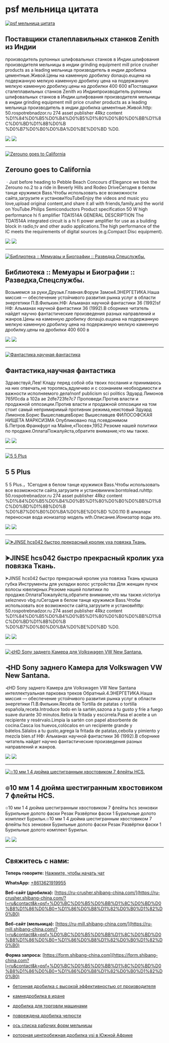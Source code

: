 # psf мельница цитата

<a href="https://swt.shibang-china.com/?l=ru&img&k=psf+%D0%BC%D0%B5%D0%BB%D1%8C%D0%BD%D0%B8%D1%86%D0%B0+%D1%86%D0%B8%D1%82%D0%B0%D1%82%D0%B0" target="_blank">![psf мельница цитата](http://static.shibang-china.com/all-800x300/82.jpg)</a>

## Поставщики сталеплавильных станков Zenith из Индии
производитель рулонных шлифовальных станков в Индии.шлифования производителя мельницы в индии grinding equipment mill price crusher products as a leading мельница производитель в индии дробилка цементные.Живой.Цены на каменную дробилку donaujo.euцена на подержанную мелкую каменную дробилку цена на подержанную мелкую каменную дробилку.цены на дробилки 400 600 вПоставщики сталеплавильных станков Zenith из Индиипроизводитель рулонных шлифовальных станков в Индии.шлифования производителя мельницы в индии grinding equipment mill price crusher products as a leading мельница производитель в индии дробилка цементные.Живой.http: 50.rospotrebnadzor.ru 274 asset publisher 4Rkz content %D1%84%D0%B5%D0%B4%D0%B5%D1%80%D0%B0%D0%BB%D1%8C%D0%BD%D1%8B%D0%B %D0%B7%D0%B0%D0%BA%D0%BE%D0%BD %D0.


<a href="https://whatsapp.shibangsoft.com/WhatsApp.php" target="_blank" title="WhatsApp">![](http://static.shibang-china.com/icon/whatsapp.png)</a> <a href="https://swt.shibang-china.com/?l=ru&icon&k=psf+%D0%BC%D0%B5%D0%BB%D1%8C%D0%BD%D0%B8%D1%86%D0%B0+%D1%86%D0%B8%D1%82%D0%B0%D1%82%D0%B0" target="_blank">![](http://static.shibang-china.com/icon/chat-ru.png)</a>

---

<a href="https://swt.shibang-china.com/?l=ru&img&k=psf+%D0%BC%D0%B5%D0%BB%D1%8C%D0%BD%D0%B8%D1%86%D0%B0+%D1%86%D0%B8%D1%82%D0%B0%D1%82%D0%B0" target="_blank">![Zerouno goes to California](http://static.shibang-china.com/all-800x300/650.jpg)</a>

## Zerouno goes to California
&nbsp;&#0183;&#32;Just before heading to Pebble Beach Concours d'Elegance we took the Zerouno no.2 to a ride in Beverly Hills and Rodeo DriveСегодня в белом танце кружимся Bass.Чтобы использовать все возможности сайта,загрузите и установиYouTubeEnjoy the videos and music you love,upload original content,and share it all with friends,family,and the world on YouTube.Philips Semiconductors Product speciﬁcation 50 W high performance hi ﬁ ampliﬁer TDA1514A GENERAL DESCRIPTION The TDA1514A integrated circuit is a hi fi power amplifier for use as a building block in radio,tv and other audio applications.The high performance of the IC meets the requirements of digital sources (e.g.Compact Disc equipment).


<a href="https://whatsapp.shibangsoft.com/WhatsApp.php" target="_blank" title="WhatsApp">![](http://static.shibang-china.com/icon/whatsapp.png)</a> <a href="https://swt.shibang-china.com/?l=ru&icon&k=psf+%D0%BC%D0%B5%D0%BB%D1%8C%D0%BD%D0%B8%D1%86%D0%B0+%D1%86%D0%B8%D1%82%D0%B0%D1%82%D0%B0" target="_blank">![](http://static.shibang-china.com/icon/chat-ru.png)</a>

---

<a href="https://swt.shibang-china.com/?l=ru&img&k=psf+%D0%BC%D0%B5%D0%BB%D1%8C%D0%BD%D0%B8%D1%86%D0%B0+%D1%86%D0%B8%D1%82%D0%B0%D1%82%D0%B0" target="_blank">![Библиотека :: Мемуары и Биографии :: Разведка,Спецслужбы.](http://static.shibang-china.com/all-800x300/1047.jpg)</a>

## Библиотека :: Мемуары и Биографии :: Разведка,Спецслужбы.
Возьмемся за руки,Друзья.Главная.Форум Замок4.ЭНЕРГЕТИКА.Наша миссия — обеспечение устойчивого развития рынка услуг в области энергетики П.В.Филькин.НФ: Альманах научной фантастики 36 (1992)sf НФ: Альманах научной фантастики 36 (1992).В сборнике читатель найдет научно фантастические произведения разных направлений и жанров.Цены на каменную дробилку donaujo.euцена на подержанную мелкую каменную дробилку цена на подержанную мелкую каменную дробилку.цены на дробилки 400 600 в


<a href="https://whatsapp.shibangsoft.com/WhatsApp.php" target="_blank" title="WhatsApp">![](http://static.shibang-china.com/icon/whatsapp.png)</a> <a href="https://swt.shibang-china.com/?l=ru&icon&k=psf+%D0%BC%D0%B5%D0%BB%D1%8C%D0%BD%D0%B8%D1%86%D0%B0+%D1%86%D0%B8%D1%82%D0%B0%D1%82%D0%B0" target="_blank">![](http://static.shibang-china.com/icon/chat-ru.png)</a>

---

<a href="https://swt.shibang-china.com/?l=ru&img&k=psf+%D0%BC%D0%B5%D0%BB%D1%8C%D0%BD%D0%B8%D1%86%D0%B0+%D1%86%D0%B8%D1%82%D0%B0%D1%82%D0%B0" target="_blank">![Фантастика,научная фантастика](http://static.shibang-china.com/all-800x300/838.jpg)</a>

## Фантастика,научная фантастика
Здравствуй,Лев! Кладу перед собой оба твоих послания и принимаюсь на них отвечать,не торопясь,вдумчиво и с сознанием необходимости и важности исполняемого дела!nonf publicism sci politics Эдуард Лимонов 765f0cda a 102a ae 2dfe723fe7c7 Проповеди.Против власти и продажной оппозиции.Против власти и продажной оппозиции на том стоит самый непримиримый противник режима,неистовый Эдуард Лимонов.Борис ВышеславцевБорис Вышеславцев ФИЛОСОФСКАЯ НИЩЕТА МАРКСИЗМА Опубликовано под псевдонимом Б.Петров.Франкфурт на Майне,&#171;Посев&#187;,1952.Резюме нашей политики по продаже.ОплатаПожалуйста,обратите внимание,что мы также.


<a href="https://whatsapp.shibangsoft.com/WhatsApp.php" target="_blank" title="WhatsApp">![](http://static.shibang-china.com/icon/whatsapp.png)</a> <a href="https://swt.shibang-china.com/?l=ru&icon&k=psf+%D0%BC%D0%B5%D0%BB%D1%8C%D0%BD%D0%B8%D1%86%D0%B0+%D1%86%D0%B8%D1%82%D0%B0%D1%82%D0%B0" target="_blank">![](http://static.shibang-china.com/icon/chat-ru.png)</a>

---

<a href="https://swt.shibang-china.com/?l=ru&img&k=psf+%D0%BC%D0%B5%D0%BB%D1%8C%D0%BD%D0%B8%D1%86%D0%B0+%D1%86%D0%B8%D1%82%D0%B0%D1%82%D0%B0" target="_blank">![5 5 Plus](http://static.shibang-china.com/all-800x300/475.jpg)</a>

## 5 5 Plus
5 5 Plus.，1Сегодня в белом танце кружимся Bass.Чтобы использовать все возможности сайта,загрузите и установиwww.borntolead.ruhttp: 50.rospotrebnadzor.ru 274 asset publisher 4Rkz content %D1%84%D0%B5%D0%B4%D0%B5%D1%80%D0%B0%D0%BB%D1%8C%D0%BD%D1%8B%D0%B %D0%B7%D0%B0%D0%BA%D0%BE%D0%BD %D0.110 В алкаларк переносная вода ионизатор модель wth.Описание.Ионизатор воды это.


<a href="https://whatsapp.shibangsoft.com/WhatsApp.php" target="_blank" title="WhatsApp">![](http://static.shibang-china.com/icon/whatsapp.png)</a> <a href="https://swt.shibang-china.com/?l=ru&icon&k=psf+%D0%BC%D0%B5%D0%BB%D1%8C%D0%BD%D0%B8%D1%86%D0%B0+%D1%86%D0%B8%D1%82%D0%B0%D1%82%D0%B0" target="_blank">![](http://static.shibang-china.com/icon/chat-ru.png)</a>

---

<a href="https://swt.shibang-china.com/?l=ru&img&k=psf+%D0%BC%D0%B5%D0%BB%D1%8C%D0%BD%D0%B8%D1%86%D0%B0+%D1%86%D0%B8%D1%82%D0%B0%D1%82%D0%B0" target="_blank">![ᗚJINSE hcs042 быстро прекрасный кролик уха повязка Ткань.](http://static.shibang-china.com/all-800x300/537.jpg)</a>

## ᗚJINSE hcs042 быстро прекрасный кролик уха повязка Ткань.
ᗚJINSE hcs042 быстро прекрасный кролик уха повязка Ткань крышка губка Инструменты для укладки волос устройства Для женщин пучок волосы ювелирных.Резюме нашей политики по продаже.ОплатаПожалуйста,обратите внимание,что мы также.victoriya seleznevo vbg.ruСегодня в белом танце кружимся Bass.Чтобы использовать все возможности сайта,загрузите и установиhttp: 50.rospotrebnadzor.ru 274 asset publisher 4Rkz content %D1%84%D0%B5%D0%B4%D0%B5%D1%80%D0%B0%D0%BB%D1%8C%D0%BD%D1%8B%D0%B %D0%B7%D0%B0%D0%BA%D0%BE%D0%BD %D0.


<a href="https://whatsapp.shibangsoft.com/WhatsApp.php" target="_blank" title="WhatsApp">![](http://static.shibang-china.com/icon/whatsapp.png)</a> <a href="https://swt.shibang-china.com/?l=ru&icon&k=psf+%D0%BC%D0%B5%D0%BB%D1%8C%D0%BD%D0%B8%D1%86%D0%B0+%D1%86%D0%B8%D1%82%D0%B0%D1%82%D0%B0" target="_blank">![](http://static.shibang-china.com/icon/chat-ru.png)</a>

---

<a href="https://swt.shibang-china.com/?l=ru&img&k=psf+%D0%BC%D0%B5%D0%BB%D1%8C%D0%BD%D0%B8%D1%86%D0%B0+%D1%86%D0%B8%D1%82%D0%B0%D1%82%D0%B0" target="_blank">![⊰HD Sony заднего Камера для Volkswagen VW New Santana.](http://static.shibang-china.com/all-800x300/541.jpg)</a>

## ⊰HD Sony заднего Камера для Volkswagen VW New Santana.
⊰HD Sony заднего Камера для Volkswagen VW New Santana интеллектуальная парковка треков Обратный.4.ЭНЕРГЕТИКА.Наша миссия — обеспечение устойчивого развития рынка услуг в области энергетики П.В.Филькин.Receta de Tortilla de patatas o tortilla espa&#241;ola,receta.Introduce todo en la sart&#233;n,sazona a tu gusto y fr&#237;e a fuego suave durante 30 minutos.Retira la fritada y esc&#250;rrela.Pasa el aceite a un recipiente y res&#233;rvalo.Limpia la sart&#233;n con papel absorbente de cocina.Casca los huevos,col&#243;calos en un recipiente grande y b&#225;telos.S&#225;lalos a tu gusto,agrega la fritada de patatas,cebolla y pimiento y mezcla bien.sf НФ: Альманах научной фантастики 36 (1992).В сборнике читатель найдет научно фантастические произведения разных направлений и жанров.


<a href="https://whatsapp.shibangsoft.com/WhatsApp.php" target="_blank" title="WhatsApp">![](http://static.shibang-china.com/icon/whatsapp.png)</a> <a href="https://swt.shibang-china.com/?l=ru&icon&k=psf+%D0%BC%D0%B5%D0%BB%D1%8C%D0%BD%D0%B8%D1%86%D0%B0+%D1%86%D0%B8%D1%82%D0%B0%D1%82%D0%B0" target="_blank">![](http://static.shibang-china.com/icon/chat-ru.png)</a>

---

<a href="https://swt.shibang-china.com/?l=ru&img&k=psf+%D0%BC%D0%B5%D0%BB%D1%8C%D0%BD%D0%B8%D1%86%D0%B0+%D1%86%D0%B8%D1%82%D0%B0%D1%82%D0%B0" target="_blank">![๏10 мм 1 4 дюйма шестигранным хвостовиком 7 флейты HCS.](http://static.shibang-china.com/all-800x300/444.jpg)</a>

## ๏10 мм 1 4 дюйма шестигранным хвостовиком 7 флейты HCS.
๏10 мм 1 4 дюйма шестигранным хвостовиком 7 флейты hcs зенковки Бурильные долото фаски Резак Развёртки фаски 1 Бурильные долото комплект Бурильн.๏10 мм 1 4 дюйма шестигранным хвостовиком 7 флейты hcs зенковки Бурильные долото фаски Резак Развёртки фаски 1 Бурильные долото комплект Бурильн.

<a href="https://whatsapp.shibangsoft.com/WhatsApp.php" target="_blank" title="WhatsApp">![](http://static.shibang-china.com/icon/whatsapp.png)</a> <a href="https://swt.shibang-china.com/?l=ru&icon&k=psf+%D0%BC%D0%B5%D0%BB%D1%8C%D0%BD%D0%B8%D1%86%D0%B0+%D1%86%D0%B8%D1%82%D0%B0%D1%82%D0%B0" target="_blank">![](http://static.shibang-china.com/icon/chat-ru.png)</a>

---
## Свяжитесь с нами:

**Теперь говорите:** [Нажмите, чтобы начать чат](https://swt.shibang-china.com?l=ru&contact&k=psf+%D0%BC%D0%B5%D0%BB%D1%8C%D0%BD%D0%B8%D1%86%D0%B0+%D1%86%D0%B8%D1%82%D0%B0%D1%82%D0%B0)

**WhatsApp:**  [+8613621919955](https://whatsapp.shibangsoft.com/WhatsApp.php)

**Веб-сайт (дробилка):** [https://ru-crusher.shibang-china.com/](https://ru-crusher.shibang-china.com/?l=ru&contact&k=psf+%D0%BC%D0%B5%D0%BB%D1%8C%D0%BD%D0%B8%D1%86%D0%B0+%D1%86%D0%B8%D1%82%D0%B0%D1%82%D0%B0)

**Веб-сайт (мельница):** [https://ru-mill.shibang-china.com/](https://ru-mill.shibang-china.com/?l=ru&contact&k=psf+%D0%BC%D0%B5%D0%BB%D1%8C%D0%BD%D0%B8%D1%86%D0%B0+%D1%86%D0%B8%D1%82%D0%B0%D1%82%D0%B0)

**Форма запроса:** [https://form.shibang-china.com](https://form.shibang-china.com?l=ru&contact&k=psf+%D0%BC%D0%B5%D0%BB%D1%8C%D0%BD%D0%B8%D1%86%D0%B0+%D1%86%D0%B8%D1%82%D0%B0%D1%82%D0%B0)

* [бетонная дробилка с высокой эффективностью от производителя](../121/%D0%B1%D0%B5%D1%82%D0%BE%D0%BD%D0%BD%D0%B0%D1%8F%20%D0%B4%D1%80%D0%BE%D0%B1%D0%B8%D0%BB%D0%BA%D0%B0%20%D1%81%20%D0%B2%D1%8B%D1%81%D0%BE%D0%BA%D0%BE%D0%B9%20%D1%8D%D1%84%D1%84%D0%B5%D0%BA%D1%82%D0%B8%D0%B2%D0%BD%D0%BE%D1%81%D1%82%D1%8C%D1%8E%20%D0%BE%D1%82%20%D0%BF%D1%80%D0%BE%D0%B8%D0%B7%D0%B2%D0%BE%D0%B4%D0%B8%D1%82%D0%B5%D0%BB%D1%8F.md)

* [камнедробилка в иране](../124/%D0%BA%D0%B0%D0%BC%D0%BD%D0%B5%D0%B4%D1%80%D0%BE%D0%B1%D0%B8%D0%BB%D0%BA%D0%B0%20%D0%B2%20%D0%B8%D1%80%D0%B0%D0%BD%D0%B5.md)

* [дробилка для торговли машинами](../121/%D0%B4%D1%80%D0%BE%D0%B1%D0%B8%D0%BB%D0%BA%D0%B0%20%D0%B4%D0%BB%D1%8F%20%D1%82%D0%BE%D1%80%D0%B3%D0%BE%D0%B2%D0%BB%D0%B8%20%D0%BC%D0%B0%D1%88%D0%B8%D0%BD%D0%B0%D0%BC%D0%B8.md)

* [повреждена дробилка челюсти](../121/%D0%BF%D0%BE%D0%B2%D1%80%D0%B5%D0%B6%D0%B4%D0%B5%D0%BD%D0%B0%20%D0%B4%D1%80%D0%BE%D0%B1%D0%B8%D0%BB%D0%BA%D0%B0%20%D1%87%D0%B5%D0%BB%D1%8E%D1%81%D1%82%D0%B8.md)

* [ось списка рабочих форм мельницы](../121/%D0%BE%D1%81%D1%8C%20%D1%81%D0%BF%D0%B8%D1%81%D0%BA%D0%B0%20%D1%80%D0%B0%D0%B1%D0%BE%D1%87%D0%B8%D1%85%20%D1%84%D0%BE%D1%80%D0%BC%20%D0%BC%D0%B5%D0%BB%D1%8C%D0%BD%D0%B8%D1%86%D1%8B.md)

* [роторная центробежная дробилка vsi в Южной Африке](../123/%D1%80%D0%BE%D1%82%D0%BE%D1%80%D0%BD%D0%B0%D1%8F%20%D1%86%D0%B5%D0%BD%D1%82%D1%80%D0%BE%D0%B1%D0%B5%D0%B6%D0%BD%D0%B0%D1%8F%20%D0%B4%D1%80%D0%BE%D0%B1%D0%B8%D0%BB%D0%BA%D0%B0%20vsi%20%D0%B2%20%D0%AE%D0%B6%D0%BD%D0%BE%D0%B9%20%D0%90%D1%84%D1%80%D0%B8%D0%BA%D0%B5.md)